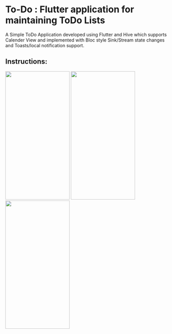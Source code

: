 # To-Do : Flutter application for maintaining ToDo Lists 

A Simple ToDo Application developed using Flutter and Hive which supports Calender View and implemented with Bloc style Sink/Stream state changes and Toasts/local notification support. 

## Instructions:

<img src="https://github.com/spectre900/ToDo_IRIS_2020/blob/master/images/help1.jpg" height="400" width="200"> <img src="https://github.com/spectre900/ToDo_IRIS_2020/blob/master/images/help2.jpg" height="400" width="200"> <img src="https://github.com/spectre900/ToDo_IRIS_2020/blob/master/images/help3.jpg" height="400" width="200">
